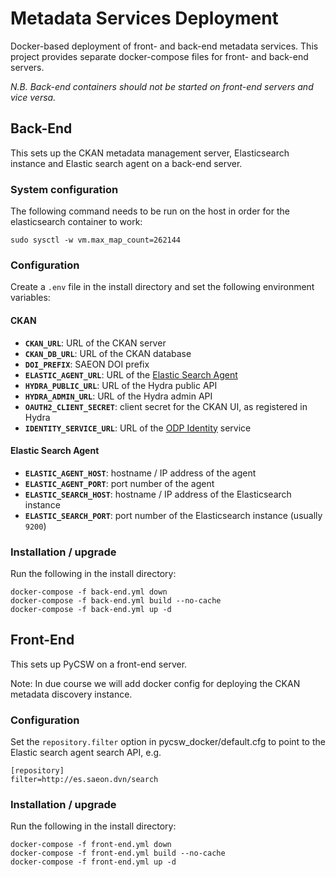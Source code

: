 # Metadata Services Deployment

Docker-based deployment of front- and back-end metadata services. This project provides
separate docker-compose files for front- and back-end servers.

_N.B. Back-end containers should not be started on front-end servers and vice versa._

## Back-End

This sets up the CKAN metadata management server, Elasticsearch instance and Elastic search agent on a back-end server.

### System configuration
The following command needs to be run on the host in order for the elasticsearch container to work:

    sudo sysctl -w vm.max_map_count=262144

### Configuration

Create a `.env` file in the install directory and set the following environment variables:

#### CKAN
- **`CKAN_URL`**: URL of the CKAN server
- **`CKAN_DB_URL`**: URL of the CKAN database
- **`DOI_PREFIX`**: SAEON DOI prefix
- **`ELASTIC_AGENT_URL`**: URL of the [Elastic Search Agent](https://github.com/SAEONData/elastic-search-agent)
- **`HYDRA_PUBLIC_URL`**: URL of the Hydra public API
- **`HYDRA_ADMIN_URL`**: URL of the Hydra admin API
- **`OAUTH2_CLIENT_SECRET`**: client secret for the CKAN UI, as registered in Hydra
- **`IDENTITY_SERVICE_URL`**: URL of the [ODP Identity](https://github.com/SAEONData/ODP-Identity) service

#### Elastic Search Agent
- **`ELASTIC_AGENT_HOST`**: hostname / IP address of the agent
- **`ELASTIC_AGENT_PORT`**: port number of the agent
- **`ELASTIC_SEARCH_HOST`**: hostname / IP address of the Elasticsearch instance
- **`ELASTIC_SEARCH_PORT`**: port number of the Elasticsearch instance (usually `9200`)

### Installation / upgrade
Run the following in the install directory:
    
    docker-compose -f back-end.yml down
    docker-compose -f back-end.yml build --no-cache
    docker-compose -f back-end.yml up -d

## Front-End

This sets up PyCSW on a front-end server.

Note: In due course we will add docker config for deploying the CKAN metadata discovery instance.

### Configuration
Set the `repository.filter` option in pycsw_docker/default.cfg to point to
the Elastic search agent search API, e.g.
    
    [repository]
    filter=http://es.saeon.dvn/search

### Installation / upgrade
Run the following in the install directory:
    
    docker-compose -f front-end.yml down
    docker-compose -f front-end.yml build --no-cache
    docker-compose -f front-end.yml up -d
